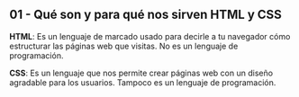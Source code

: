 ## 01 - Qué son y para qué nos sirven HTML y CSS

**HTML**: Es un lenguaje de marcado usado para decirle a tu navegador cómo estructurar las páginas web que visitas. No es un lenguaje de programación.

**CSS**: Es un lenguaje que nos permite crear páginas web con un diseño agradable para los usuarios. Tampoco es un lenguaje de programación.